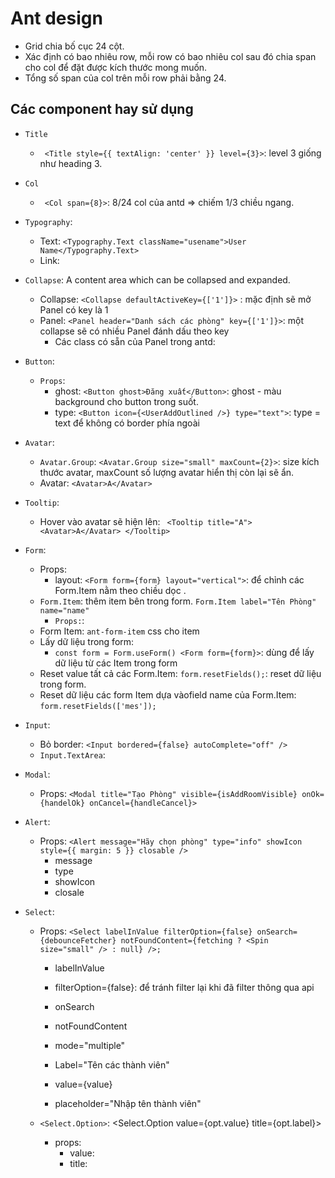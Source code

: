 # Ant design

-   Grid chia bố cục 24 cột.
-   Xác định có bao nhiêu row, mỗi row có bao nhiêu col sau đó chia span cho col để đặt được kích thước mong muốn.
-   Tổng số span của col trên mỗi row phải bằng 24.

## Các component hay sử dụng

-   `Title`

    -   ` <Title style={{ textAlign: 'center' }} level={3}>`: level 3 giống như heading 3.

-   `Col`

    -   ` <Col span={8}>`: 8/24 col của antd => chiếm 1/3 chiều ngang.

-   `Typography`:

    -   Text: `<Typography.Text className="usename">User Name</Typography.Text>`
    -   Link:

-   `Collapse`: A content area which can be collapsed and expanded.

    -   Collapse: `<Collapse defaultActiveKey={['1']}>` : mặc định sẽ mở Panel có key là 1
    -   Panel: `<Panel header="Danh sách các phòng" key={['1']}>`: một collapse sẽ có nhiều Panel đánh dấu theo key
        -   Các class có sẵn của Panel trong antd:

-   `Button`:

    -   `Props`:
        -   ghost: `<Button ghost>Đăng xuất</Button>`: ghost - màu background cho button trong suốt.
        -   type: `<Button icon={<UserAddOutlined />} type="text">`: type = text để không có border phía ngoài

-   `Avatar`:

    -   `Avatar.Group`: `<Avatar.Group size="small" maxCount={2}>`: size kích thước avatar, maxCount số lượng avatar hiển thị còn lại sẽ ẩn.
    -   Avatar: `<Avatar>A</Avatar>`

-   `Tooltip`:

    -   Hover vào avatar sẽ hiện lên: ` <Tooltip title="A"><Avatar>A</Avatar> </Tooltip>`

-   `Form`:

    -   Props:
        -   layout: `<Form form={form} layout="vertical">`: để chỉnh các Form.Item nằm theo chiều dọc .
    -   `Form.Item`: thêm item bên trong form. `Form.Item label="Tên Phòng" name="name"`
        -   `Props:`:
    -   Form Item: `ant-form-item` css cho item
    -   Lấy dữ liệu trong form:
        -   `const form = Form.useForm() <Form form={form}>`: dùng để lấy dữ liệu từ các Item trong form
    -   Reset value tất cả các Form.Item: `form.resetFields();`: reset dữ liệu trong form.
    -   Reset dữ liệu các form Item dựa vàofield name của Form.Item: `form.resetFields(['mes']);`

-   `Input`:

    -   Bỏ border: `<Input bordered={false} autoComplete="off" />`
    -   `Input.TextArea`:

-   `Modal`:

    -   Props: `<Modal title="Tạo Phòng" visible={isAddRoomVisible} onOk={handelOk} onCancel={handleCancel}>`

-   `Alert`:

    -   Props: `<Alert message="Hãy chọn phòng" type="info" showIcon style={{ margin: 5 }} closable />`
        -   message
        -   type
        -   showIcon
        -   closale

-   `Select`:

    -   Props: `<Select labelInValue filterOption={false} onSearch={debounceFetcher} notFoundContent={fetching ? <Spin size="small" /> : null} />;`

        -   labelInValue
        -   filterOption={false}: để tránh filter lại khi đã filter thông qua api
        -   onSearch
        -   notFoundContent

        -   mode="multiple"
        -   Label="Tên các thành viên"
        -   value={value}
        -   placeholder="Nhập tên thành viên"

    -   `<Select.Option>`: <Select.Option value={opt.value} title={opt.label}>
        -   props:
            -   value:
            -   title:

